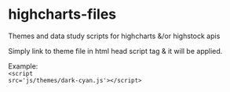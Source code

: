 highcharts-files
=================

Themes and data study scripts for highcharts &amp;/or highstock apis

Simply link to theme file in html head script tag & it will be applied.

Example:
<br><code>&lt;script src='js/themes/dark-cyan.js'&gt;&lt;/script&gt;</code>
